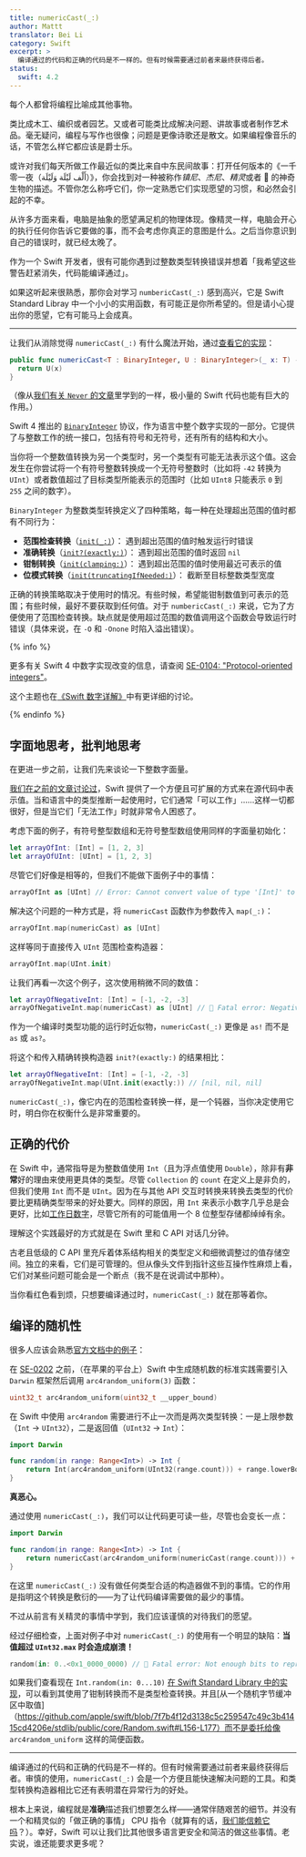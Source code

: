 ```yaml
---
title: numericCast(_:)
author: Mattt
translator: Bei Li
category: Swift
excerpt: >
  编译通过的代码和正确的代码是不一样的。但有时候需要通过前者来最终获得后者。
status:
  swift: 4.2
---
```


每个人都曾将编程比喻成其他事物。

类比成木工、编织或者园艺。又或者可能类比成解决问题、讲故事或者制作艺术品。毫无疑问，编程与写作也很像；问题是更像诗歌还是散文。如果编程像音乐的话，不管怎么样它都应该是爵士乐。

或许对我们每天所做工作最近似的类比来自中东民间故事：打开任何版本的《一千零一夜（أَلْف لَيْلَة وَلَيْلَة）》，你会找到对一种被称作<dfn>镇尼</dfn>、<dfn>杰尼</dfn>、<dfn>精灵</dfn>或者 🧞‍ 的神奇生物的描述。不管你怎么称呼它们，你一定熟悉它们实现愿望的习惯，和必然会引起的不幸。

从许多方面来看，电脑是抽象的愿望满足机的物理体现。像精灵一样，电脑会开心的执行任何你告诉它要做的事，而不会考虑你真正的意图是什么。之后当你意识到自己的错误时，就已经太晚了。

作为一个 Swift 开发者，很有可能你遇到过整数类型转换错误并想着「我希望这些警告赶紧消失，代码能编译通过」。

如果这听起来很熟悉，那你会对学习 `numbericCast(_:)` 感到高兴，它是 Swift Standard Libray 中一个小小的实用函数，有可能正是你所希望的。但是请小心提出你的愿望，它有可能马上会成真。

---

让我们从消除觉得 `numericCast(_:)` 有什么魔法开始，通过[查看它的实现](https://github.com/apple/swift/blob/7f7b4f12d3138c5c259547c49c3b41415cd4206e/stdlib/public/core/Integers.swift#L3508-L3510)：

```swift
public func numericCast<T : BinaryInteger, U : BinaryInteger>(_ x: T) -> U {
  return U(x)
}
```

（像从[我们有关 `Never` 的文章](/never)里学到的一样，极小量的 Swift 代码也能有巨大的作用。） 

Swift 4 推出的 [`BinaryInteger`](https://developer.apple.com/documentation/swift/binaryinteger) 协议，作为语言中整个数字实现的一部分。它提供了与整数工作的统一接口，包括有符号和无符号，还有所有的结构和大小。

当你将一个整数值转换为另一个类型时，另一个类型有可能无法表示这个值。这会发生在你尝试将一个有符号整数转换成一个无符号整数时（比如将 `-42` 转换为 `UInt`）或者数值超过了目标类型所能表示的范围时（比如 `UInt8` 只能表示 `0` 到 `255` 之间的数字）。

`BinaryInteger` 为整数类型转换定义了四种策略，每一种在处理超出范围的值时都有不同行为：

- **范围检查转换**（[`init(_:)`](https://developer.apple.com/documentation/swift/binaryinteger/2885704-init)）：
  遇到超出范围的值时触发运行时错误
- **准确转换**（[`init?(exactly:)`](https://developer.apple.com/documentation/swift/binaryinteger/2925955-init)）：
  遇到超出范围的值时返回 `nil`
- **钳制转换**（[`init(clamping:)`](https://developer.apple.com/documentation/swift/binaryinteger/2886143-init)）：
  遇到超出范围的值时使用最近可表示的值
- **位模式转换**（[`init(truncatingIfNeeded:)`](https://developer.apple.com/documentation/swift/binaryinteger/2925529-init)）：
  截断至目标整数类型宽度

正确的转换策略取决于使用时的情况。有些时候，希望能钳制数值到可表示的范围；有些时候，最好不要获取到任何值。对于 `numbericCast(_:)` 来说，它为了方便使用了范围检查转换。缺点就是使用超过范围的数值调用这个函数会导致运行时错误（具体来说，在 `-O` 和 `-Onone` 时陷入溢出错误）。

{% info %}

更多有关 Swift 4 中数字实现改变的信息，请查阅 [SE-0104: "Protocol-oriented integers"](https://github.com/apple/swift-evolution/blob/master/proposals/0104-improved-integers.md)。

这个主题也在[《Swift 数字详解》](https://juejin.im/book/5b260350e51d4558c2322fbe)中有更详细的讨论。

{% endinfo %}

## 字面地思考，批判地思考

在更进一步之前，让我们先来谈论一下整数字面量。

[我们在之前的文章讨论过](https://nshipster.com/swift-literals/)，Swift 提供了一个方便且可扩展的方式来在源代码中表示值。当和语言中的类型推断一起使用时，它们通常「可以工作」……这样一切都很好，但是当它们「无法工作」时就非常令人困惑了。

考虑下面的例子，有符号整型数组和无符号整型数组使用同样的字面量初始化：

```swift
let arrayOfInt: [Int] = [1, 2, 3]
let arrayOfUInt: [UInt] = [1, 2, 3]
```

尽管它们好像是相等的，但我们不能做下面例子中的事情：

```swift
arrayOfInt as [UInt] // Error: Cannot convert value of type '[Int]' to type '[UInt]' in coercion
```

解决这个问题的一种方式是，将 `numericCast` 函数作为参数传入 `map(_:)`：

```swift
arrayOfInt.map(numericCast) as [UInt]
```

这样等同于直接传入 `UInt` 范围检查构造器：

```swift
arrayOfInt.map(UInt.init)
```

让我们再看一次这个例子，这次使用稍微不同的数值：

```swift
let arrayOfNegativeInt: [Int] = [-1, -2, -3]
arrayOfNegativeInt.map(numericCast) as [UInt] // 🧞‍ Fatal error: Negative value is not representable
```

作为一个编译时类型功能的运行时近似物，`numericCast(_:)` 更像是 `as!` 而不是 `as` 或 `as?`。

将这个和传入精确转换构造器 `init?(exactly:)` 的结果相比：

```swift
let arrayOfNegativeInt: [Int] = [-1, -2, -3]
arrayOfNegativeInt.map(UInt.init(exactly:)) // [nil, nil, nil]
```

`numericCast(_:)`，像它内在的范围检查转换一样，是一个钝器，当你决定使用它时，明白你在权衡什么是非常重要的。

## 正确的代价

在 Swift 中，通常指导是为整数值使用 `Int`（且为浮点值使用 `Double`），除非有**非常**好的理由来使用更具体的类型。尽管 `Collection` 的 `count` 在定义上是非负的，但我们使用 `Int` 而不是 `UInt`。因为在与其他 API 交互时转换来转换去类型的代价要比更精确类型带来的好处要大。同样的原因，用 `Int` 来表示小数字几乎总是会更好，比如[工作日数字](https://nshipster.com/datecomponents)，尽管它所有的可能值用一个 8 位整型存储都绰绰有余。

理解这个实践最好的方式就是在 Swift 里和 C API 对话几分钟。

古老且低级的 C API 里充斥着体系结构相关的类型定义和细微调整过的值存储空间。独立的来看，它们是可管理的。但从像头文件到指针这些互操作性麻烦上看，它们对某些问题可能会是一个断点（我不是在说调试中那种）。

当你看红色看到烦，只想要编译通过时，`numericCast(_:)` 就在那等着你。

## 编译的随机性

很多人应该会熟悉[官方文档中的例子](https://developer.apple.com/documentation/swift/2884564-numericcast)：

在 [SE-0202](https://github.com/apple/swift-evolution/blob/master/proposals/0202-random-unification.md) 之前，（在苹果的平台上）Swift 中生成随机数的标准实践需要引入 `Darwin` 框架然后调用 `arc4random_uniform(3)` 函数：

```c
uint32_t arc4random_uniform(uint32_t __upper_bound)
```

在 Swift 中使用 `arc4random` 需要进行不止一次而是两次类型转换：一是上限参数（`Int` → `UInt32`），二是返回值（`UInt32` → `Int`）：

```swift
import Darwin

func random(in range: Range<Int>) -> Int {
    return Int(arc4random_uniform(UInt32(range.count))) + range.lowerBound
}
```

**真恶心。**

通过使用 `numericCast(_:)`，我们可以让代码更可读一些，尽管也会变长一点：

```swift
import Darwin

func random(in range: Range<Int>) -> Int {
    return numericCast(arc4random_uniform(numericCast(range.count))) + range.lowerBound
}
```

在这里 `numericCast(_:)` 没有做任何类型合适的构造器做不到的事情。它的作用是指明这个转换是敷衍的——为了让代码编译需要做的最少的事情。

不过从前言有关精灵的事情中学到，我们应该谨慎的对待我们的愿望。

经过仔细检查，上面对例子中对 `numericCast(_:)` 的使用有一个明显的缺陷：**当值超过 `UInt32.max` 时会造成崩溃！**

```swift
random(in: 0..<0x1_0000_0000) // 🧞‍ Fatal error: Not enough bits to represent the passed value
```

如果我们查看现在 `Int.random(in: 0...10)` [在 Swift Standard Library 中的实现](https://github.com/apple/swift/blob/7f7b4f12d3138c5c259547c49c3b41415cd4206e/stdlib/public/core/Integers.swift#L2537-L2560)，可以看到其使用了钳制转换而不是类型检查转换。并且[从一个随机字节缓冲区中取值]（https://github.com/apple/swift/blob/7f7b4f12d3138c5c259547c49c3b41415cd4206e/stdlib/public/core/Random.swift#L156-L177）而不是委托给像 `arc4random_uniform` 这样的简便函数。

---

编译通过的代码和正确的代码是不一样的。但有时候需要通过前者来最终获得后者。审慎的使用，`numericCast(_:)` 会是一个方便且能快速解决问题的工具。和类型转换构造器相比它还有表明潜在异常行为的好处。

根本上来说，编程就是**准确**描述我们想要怎么样——通常伴随艰苦的细节。并没有一个和精灵似的「做正确的事情」 CPU 指令（就算有的话，[我们能信赖它吗](ttps://github.com/FixIssue/FixCode)？）。幸好，Swift 可以让我们比其他很多语言更安全和简洁的做这些事情。老实说，谁还能要求更多呢？
